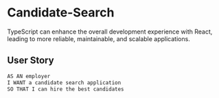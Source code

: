 # Candidate-Search 

TypeScript can enhance the overall development experience with React, leading to more reliable, maintainable, and scalable applications.

## User Story

```md
AS AN employer
I WANT a candidate search application
SO THAT I can hire the best candidates
```
